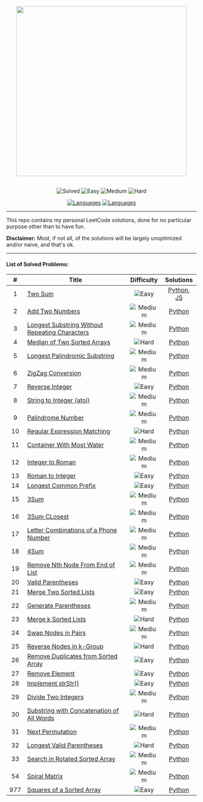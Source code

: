 <div align="center">
<img src="https://assets.leetcode.com/static_assets/public/webpack_bundles/images/logo-dark.e99485d9b.svg" width="450" height="auto"/>
</div>

<br>

<div align="center">

![Solved](https://img.shields.io/badge/Solved-35/1650-552299.svg?style=flat) ![Easy](https://img.shields.io/badge/Easy-11-5cb85c.svg?style=flat) ![Medium](https://img.shields.io/badge/Medium-18-f0ad4e.svg?style=flat) ![Hard](https://img.shields.io/badge/Hard-6-d9534f.svg?style=flat)

[![Languages](https://img.shields.io/badge/Python-blue.svg?style=flat)](python/) [![Languages](https://img.shields.io/badge/JavaScript-f0db4f.svg?style=flat)](js/)

</div>

---

This repo contains my personal LeetCode solutions, done for no particular purpose other than to have fun.

**Disclaimer:** Most, if not all, of the solutions will be largely unoptimized and/or naive, and that's ok.

---

#### List of Solved Problems:

|  #  | Title | Difficulty | Solutions |
| :-: | ----- | :--------: | :-------: |
| 1 | [Two Sum](https://leetcode.com/problems/two-sum/) | ![Easy](https://img.shields.io/badge/Easy-5cb85c.svg?style=flat) | [Python](python/1-two-sum.py), [JS](js/1-two-sum.js) |
| 2 | [Add Two Numbers](https://leetcode.com/problems/add-two-numbers) | ![Medium](https://img.shields.io/badge/Medium-f0ad4e.svg?style=flat) | [Python](python/2-add-two-numbers.py) |
| 3 | [Longest Substring Without Repeating Characters](https://leetcode.com/problems/longest-substring-without-repeating-characters) | ![Medium](https://img.shields.io/badge/Medium-f0ad4e.svg?style=flat) | [Python](python/3-longest-substring-without-repeating-characters.py) |
| 4 | [Median of Two Sorted Arrays](https://leetcode.com/problems/median-of-two-sorted-arrays) | ![Hard](https://img.shields.io/badge/Hard-d9534f.svg?style=flat) | [Python](python/4-median-of-two-sorted-arrays.py) |
| 5 | [Longest Palindromic Substring](https://leetcode.com/problems/longest-palindromic-substring) | ![Medium](https://img.shields.io/badge/Medium-f0ad4e.svg?style=flat) | [Python](python/5-longest-palindromic-substring.py) |
| 6 | [ZigZag Conversion](https://leetcode.com/problems/zigzag-conversion) | ![Medium](https://img.shields.io/badge/Medium-f0ad4e.svg?style=flat) | [Python](python/6-zig-zag-conversion.py) |
| 7 | [Reverse Integer](https://leetcode.com/problems/reverse-integer) | ![Easy](https://img.shields.io/badge/Easy-5cb85c.svg?style=flat) | [Python](python/7-reverse-integer.py) |
| 8 | [String to Integer (atoi)](https://leetcode.com/problems/string-to-integer-atoi) | ![Medium](https://img.shields.io/badge/Medium-f0ad4e.svg?style=flat) | [Python](python/8-string-to-integer-atoi.py) |
| 9 | [Palindrome Number](https://leetcode.com/problems/palindrome-number) | ![Medium](https://img.shields.io/badge/Medium-f0ad4e.svg?style=flat) | [Python](python/9-palindrome-number.py) |
| 10 | [Regular Expression Matching](https://leetcode.com/problems/regular-expression-matching) | ![Hard](https://img.shields.io/badge/Hard-d9534f.svg?style=flat) | [Python](python/10-regular-expression-matching.py) |
| 11 | [Container With Most Water](https://leetcode.com/problems/container-with-most-water) | ![Medium](https://img.shields.io/badge/Medium-f0ad4e.svg?style=flat) | [Python](python/11-container-with-most-water.py) |
| 12 | [Integer to Roman](https://leetcode.com/problems/integer-to-roman) | ![Medium](https://img.shields.io/badge/Medium-f0ad4e.svg?style=flat) | [Python](python/12-integer-to-roman.py) |
| 13 | [Roman to Integer](https://leetcode.com/problems/roman-to-integer) | ![Easy](https://img.shields.io/badge/Easy-5cb85c.svg?style=flat) | [Python](python/13-roman-to-integer.py) |
| 14 | [Longest Common Prefix](https://leetcode.com/problems/longest-common-prefix) | ![Easy](https://img.shields.io/badge/Easy-5cb85c.svg?style=flat) | [Python](python/14-longest-common-prefix.py) |
| 15 | [3Sum](https://leetcode.com/problems/3sum) | ![Medium](https://img.shields.io/badge/Medium-f0ad4e.svg?style=flat) | [Python](python/15-3sum.py) |
| 16 | [3Sum CLosest](https://leetcode.com/problems/3sum-closest) | ![Medium](https://img.shields.io/badge/Medium-f0ad4e.svg?style=flat) | [Python](python/16-3sum-closest.py) |
| 17 | [Letter Combinations of a Phone Number](https://leetcode.com/problems/letter-combinations-of-a-phone-number) | ![Medium](https://img.shields.io/badge/Medium-f0ad4e.svg?style=flat) | [Python](python/17-letter-combinations-of-a-phone-number.py) |
| 18 | [4Sum](https://leetcode.com/problems/4sum) | ![Medium](https://img.shields.io/badge/Medium-f0ad4e.svg?style=flat) | [Python](python/18-4sum.py) |
| 19 | [Remove Nth Node From End of List](https://leetcode.com/problems/remove-nth-node-from-end-of-list) | ![Medium](https://img.shields.io/badge/Medium-f0ad4e.svg?style=flat) | [Python](python/19-remove-nth-node-from-end-of-list.py) |
| 20 | [Valid Parentheses](https://leetcode.com/problems/valid-parentheses) | ![Easy](https://img.shields.io/badge/Easy-5cb85c.svg?style=flat) | [Python](python/20-valid-parentheses.py) |
| 21 | [Merge Two Sorted Lists](https://leetcode.com/problems/merge-two-sorted-lists) | ![Easy](https://img.shields.io/badge/Easy-5cb85c.svg?style=flat) | [Python](python/21-merge-two-sorted-lists.py) |
| 22 | [Generate Parentheses](https://leetcode.com/problems/generate-parentheses) | ![Medium](https://img.shields.io/badge/Medium-f0ad4e.svg?style=flat) | [Python](python/22-generate-parentheses.py) |
| 23 | [Merge k Sorted Lists](https://leetcode.com/problems/merge-k-sorted-lists) | ![Hard](https://img.shields.io/badge/Hard-d9534f.svg?style=flat) | [Python](python/23-merge-k-sorted-lists.py) |
| 24 | [Swap Nodes in Pairs](https://leetcode.com/problems/swap-nodes-in-pairs) | ![Medium](https://img.shields.io/badge/Medium-f0ad4e.svg?style=flat) | [Python](python/24-swap-nodes-in-pairs.py) |
| 25 | [Reverse Nodes in k-Group](https://leetcode.com/problems/reverse-nodes-in-k-group) | ![Hard](https://img.shields.io/badge/Hard-d9534f.svg?style=flat) | [Python](python/25-reverse-nodes-in-k-group.py) |
| 26 | [Remove Duplicates from Sorted Array](https://leetcode.com/problems/remove-duplicates-from-sorted-array) | ![Easy](https://img.shields.io/badge/Easy-5cb85c.svg?style=flat) | [Python](python/26-remove-duplicates-from-sorted-array.py) |
| 27 | [Remove Element](https://leetcode.com/problems/remove-element) | ![Easy](https://img.shields.io/badge/Easy-5cb85c.svg?style=flat) | [Python](python/27-remove-element.py) |
| 28 | [Implement strStr()](https://leetcode.com/problems/implement-strstr) | ![Easy](https://img.shields.io/badge/Easy-5cb85c.svg?style=flat) | [Python](python/28-implement-strstr.py) |
| 29 | [Divide Two Integers](https://leetcode.com/problems/divide-two-integers) | ![Medium](https://img.shields.io/badge/Medium-f0ad4e.svg?style=flat) | [Python](python/29-divide-two-integers.py) |
| 30 | [Substring with Concatenation of All Words](https://leetcode.com/problems/substring-with-concatenation-of-all-words) | ![Hard](https://img.shields.io/badge/Hard-d9534f.svg?style=flat) | [Python](python/30-substring-with-concatenation-of-all-words.py) |
| 31 | [Next Permutation](https://leetcode.com/problems/next-permutation) | ![Medium](https://img.shields.io/badge/Medium-f0ad4e.svg?style=flat) | [Python](python/31-next-permutation.py) |
| 32 | [Longest Valid Parentheses](https://leetcode.com/problems/longest-valid-parentheses) | ![Hard](https://img.shields.io/badge/Hard-d9534f.svg?style=flat) | [Python](python/32-longest-valid-parentheses.py) |
| 33 | [Search in Rotated Sorted Array](https://leetcode.com/problems/search-in-rotated-sorted-array) | ![Medium](https://img.shields.io/badge/Medium-f0ad4e.svg?style=flat) | [Python](python/33-search-in-rotated-array.py) |
| 54 | [Spiral Matrix](https://leetcode.com/problems/spiral-matrix) | ![Medium](https://img.shields.io/badge/Medium-f0ad4e.svg?style=flat) | [Python](python/54-spiral-matrix.py) |
| 977 | [Squares of a Sorted Array](https://leetcode.com/problems/squares-of-a-sorted-array/) | ![Easy](https://img.shields.io/badge/Easy-5cb85c.svg?style=flat) | [Python](python/977-squares-of-a-sorted-array.py) |
